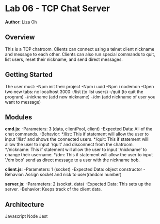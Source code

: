 # Lab 06 - TCP Chat Server

**Author**: Liza Oh

## Overview
This is a TCP chatroom. Clients can connect using a telnet client nickname and message to each other. Clients can also run special commands to quit, list users, reset their nickname, and send direct messages.

## Getting Started
The user must:
-Npm init their project
-Npm i uuid
-Npm i nodemon
-Open two new tabs: nc localhost 3000
-/list (to list users)
-/quit (to quit the program)
-/nickname (add new nickname)
-/dm (add nickname of user you want to message)

## Modules
**cmd.js**:
-Parameters: 3 (data, clientPool, client)
-Expected Data: All of the chat commands.
-Behavior:
*/list: This if statement will allow the user to input '/list' and shows the connected users.
*/quit: This if statement will allow the user to input '/quit' and disconnect from the chatroom.
*/nickname: This if statement will allow the user to input '/nickname' to change their username.
*/dm:  This if statement will allow the user to input '/dm bob' send as direct message to a user with the nickname bob.

**client.js**:
-Parameters: 1 (socket)
-Expected Data: object constructor
-Behavior: Assign socket and nick to user(random number)

**server.js**:
-Parameters: 2 (socket, data)
-Expected Data: This sets up the server.
-Behavior: Keeps track of the client data.

## Architecture
Javascript
Node
Jest